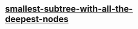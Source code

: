 # [smallest-subtree-with-all-the-deepest-nodes](https://leetcode-cn.com/problems/smallest-subtree-with-all-the-deepest-nodes)
